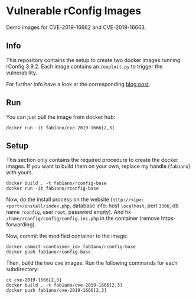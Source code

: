 Vulnerable rConfig Images
=========================

Demo images for CVE-2019-16662 and CVE-2019-16663.

## Info

This repository contains the setup to create two docker images running rConfig 3.9.2.
Each image contains an `/exploit.py` to trigger the vulnerability.

For further info have a look at the corresponding [blog post](https://www.sudokaikan.com/2019/11/cve-2019-16662-cve-2019-16663.html).

## Run

You can just pull the image from docker hub:

```
docker run -it fab1ano/cve-2019-1666[2,3]
```

## Setup

This section only contains the required procedure to create the docker images.
If you want to build them on your own, replace my handle (`fab1ano`) with yours.

```
docker build . -t fab1ano/rconfig-base
docker run -it fab1ano/rconfig-base
```

Now, do the install process on the website (`http://<ip>:<port>/install/index.php`, database info: host `localhost`, port `3306`, db name `rconfig`, user `root`, password empty).
And fix `/home/rconfig/config/config.inc.php` in the container (remove https-forwarding).

Now, commit the modified container to the image:

```
docker commit <container_id> fab1ano/rconfig-base
docker push fab1ano/rconfig-base
```

Then, build the two cve images.
Run the following commands for each subdirectory:

```
cd cve-2019-1666[2,3]
docker build . -t fab1ano/cve-2019-1666[2,3]
docker push fab1ano/cve-2019-1666[2,3]
```
